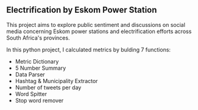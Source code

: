 ## Electrification by Eskom Power Station

This project aims to explore public sentiment and discussions on social media concerning Eskom power stations and electrification efforts across South Africa's provinces.

In this python project, I calculated metrics by bulding 7 functions:

- Metric Dictionary
- 5 Number Summary
- Data Parser
- Hashtag & Municipality Extractor
- Number of tweets per day
- Word Spitter
- Stop word remover 


